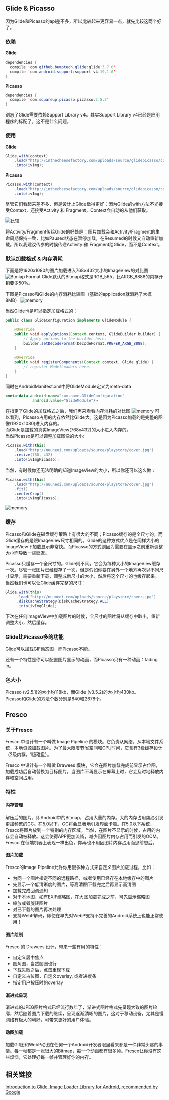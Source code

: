 ## Glide & Picasso
因为Glide和Picasso的api差不多，所以比较起来更容易一点，就先比较这两个好了。
### 依赖
**Glide**
```java
dependencies {
  compile 'com.github.bumptech.glide:glide:3.7.0'
  compile 'com.android.support:support-v4:19.1.0'
}
```
**Picasso**
```java
dependencies {
  compile 'com.squareup.picasso:picasso:2.5.2'
}
```
别忘了Glide需要依赖Support Library v4。其实Support Library v4已经是应用程序的标配了，这不是什么问题。  

### 使用
**Glide**
```java
Glide.with(context)
    .load("http://inthecheesefactory.com/uploads/source/glidepicasso/cover.jpg")
    .into(ivImg);
```
**Picasso**
```java
Picasso.with(context)
    .load("http://inthecheesefactory.com/uploads/source/glidepicasso/cover.jpg")
    .into(ivImg);
```
尽管它们看起来差不多，但是设计上Glide做得更好：因为Glide的with方法不光接受Context，还接受Activity 和 Fragment，Context会自动的从他们获取。

![比较](http://upload-images.jianshu.io/upload_images/1635594-89c02ddab63a80b8.png?imageMogr2/auto-orient/strip%7CimageView2/2/w/1240)

将Activity/Fragment传给Glide的好处是：图片加载会和Activity/Fragment的生命周期保持一致，比如Paused状态在暂停加载，在Resumed的时候又自动重新加载。所以我建议传参的时候传递Activity 和 Fragment给Glide，而不是Context。  

### 默认加载格式 & 内存消耗
下面是将1920x1080的图片加载进入768x432大小的ImageView的对比图
![Btmiap Format](https://inthecheesefactory.com/uploads/source/glidepicasso/firstload.jpg)
Glide默认的Bitmap格式是RGB_565，比ARGB_8888的内存开销要少50%。   

下图是Picasso和Glide的内存消耗比较图（基础的application就消耗了大概8MB）
![memory](https://inthecheesefactory.com/uploads/source/glidepicasso/ram1_1.png)

当然Glide也是可以指定加载格式的：
```java
public class GlideConfiguration implements GlideModule {

    @Override
    public void applyOptions(Context context, GlideBuilder builder) {
        // Apply options to the builder here.
        builder.setDecodeFormat(DecodeFormat.PREFER_ARGB_8888);
    }

    @Override
    public void registerComponents(Context context, Glide glide) {
        // register ModelLoaders here.
    }
}
```
同时在AndroidManifest.xml中将GlideModule定义为meta-data
```xml
<meta-data android:name="com.name.GlideConfiguration"
            android:value="GlideModule"/>
```
在指定了Glide的加载格式之后，我们再来看看内存消耗的对比图
![memory](https://inthecheesefactory.com/uploads/source/glidepicasso/ram2_1.png)
可以看到，Picasso占用的内存依然比Glide大。这是因为Picasso加载的是完整的图像(1920x1080)进入内存的。  
而Glide是加载的真实ImageView(768x432)的大小进入内存的。  
当然Picasso是可以调整加载图像的大小:
```java
Picasso.with(this)
    .load("http://nuuneoi.com/uploads/source/playstore/cover.jpg")
    .resize(768, 432)
    .into(ivImgPicasso);
```
当然，有时候你还无法明确的知道ImageView的大小，所以你还可以这么做：
```java
Picasso.with(this)
    .load("http://nuuneoi.com/uploads/source/playstore/cover.jpg")
    .fit()
    .centerCrop()
    .into(ivImgPicasso);
```
![memory](https://inthecheesefactory.com/uploads/source/glidepicasso/memory3.png)

### 缓存
Picasso和Glide在磁盘缓存策略上有很大的不同；Picasso缓存的是全尺寸的，而Glide缓存的是跟ImageView尺寸相同的。Glide的这种方式优点是在同样大小的ImageView下加载显示非常快。而Picasso的方式则因为需要在显示之前重新调整大小而导致一些延迟。   

Picasso只缓存一个全尺寸的。Glide则不同，它会为每种大小的ImageView缓存 一次。尽管一张图片已经缓存了一次，但是假如你要在另外一个地方再次以不同尺寸显示，需要重新下载，调整成新尺寸的大小，然后将这个尺寸的也缓存起来。  
当然我们也可以让Glide缓存完整的尺寸：
```java
Glide.with(this)
     .load("http://nuuneoi.com/uploads/source/playstore/cover.jpg")
     .diskCacheStrategy(DiskCacheStrategy.ALL)
     .into(ivImgGlide);
```
下次在任何ImageView中加载图片的时候，全尺寸的图片将从缓存中取出，重新调整大小，然后缓存。

### Glide比Picasso多的功能
Glide可以加载GIF动态图，而Picasso不能。  

还有一个特性是你可以配置图片显示的动画，而Picasso只有一种动画：fading in。

### 包大小
Picasso (v2.5.1)的大小约118kb，而Glide (v3.5.2)的大小约430kb。  
Picasso和Glide的方法个数分别是840和2678个。

## Fresco
### 关于Fresco
Fresco 中设计有一个叫做 Image Pipeline 的模块。它负责从网络，从本地文件系统，本地资源加载图片。为了最大限度节省空间和CPU时间，它含有3级缓存设计（2级内存，1级磁盘）。

Fresco 中设计有一个叫做 Drawees 模块，它会在图片加载完成前显示占位图，加载成功后自动替换为目标图片。当图片不再显示在屏幕上时，它会及时地释放内存和空间占用。

### 特性
#### 内存管理
解压后的图片，即Android中的Bitmap，占用大量的内存。大的内存占用势必引发更加频繁的GC。在5.0以下，GC将会显著地引发界面卡顿。在5.0以下系统，Fresco将图片放到一个特别的内存区域。当然，在图片不显示的时候，占用的内存会自动被释放。这会使得APP更加流畅，减少因图片内存占用而引发的OOM。Fresco 在低端机器上表现一样出色，你再也不用因图片内存占用而思前想后。

#### 图片加载
Fresco的Image Pipeline允许你用很多种方式来自定义图片加载过程，比如：  
- 为同一个图片指定不同的远程路径，或者使用已经存在本地缓存中的图片
- 先显示一个低清晰度的图片，等高清图下载完之后再显示高清图
- 加载完成回调通知
- 对于本地图，如有EXIF缩略图，在大图加载完成之前，可先显示缩略图
- 缩放或者旋转图片
- 对已下载的图片再次处理
- 支持WebP解码，即使在早先对WebP支持不完善的Android系统上也能正常使用！

#### 图片绘制
Fresco 的 Drawees 设计，带来一些有用的特性：  
- 自定义居中焦点
- 圆角图，当然圆圈也行
- 下载失败之后，点击重现下载
- 自定义占位图，自定义overlay, 或者进度条
- 指定用户按压时的overlay

#### 渐进式呈现
渐进式的JPEG图片格式已经流行数年了，渐进式图片格式先呈现大致的图片轮廓，然后随着图片下载的继续，呈现逐渐清晰的图片，这对于移动设备，尤其是慢网络有极大的利好，可带来更好的用户体验。

#### 动图加载
加载Gif图和WebP动图在任何一个Android开发者眼里看来都是一件非常头疼的事情。每一帧都是一张很大的Bitmap，每一个动画都有很多帧。Fresco让你没有这些烦恼，它处理好每一帧并管理好你的内存。

## 相关链接
[Introduction to Glide, Image Loader Library for Android, recommended by Google](https://inthecheesefactory.com/blog/get-to-know-glide-recommended-by-google/en)
